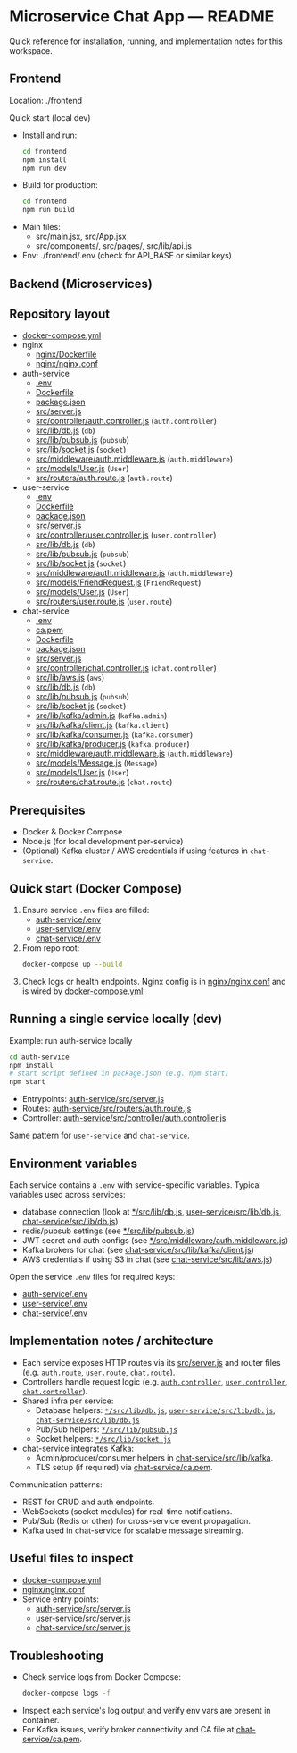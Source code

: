 # Microservice Chat App — README

Quick reference for installation, running, and implementation notes for this workspace.

## Frontend

Location: ./frontend

Quick start (local dev)
- Install and run:
  ```sh
  cd frontend
  npm install
  npm run dev
  ```
- Build for production:
  ```sh
  cd frontend
  npm run build
  ```
- Main files:
  - src/main.jsx, src/App.jsx
  - src/components/, src/pages/, src/lib/api.js
- Env: ./frontend/.env (check for API_BASE or similar keys)

## Backend (Microservices)


## Repository layout
- [docker-compose.yml](docker-compose.yml)
- nginx
  - [nginx/Dockerfile](nginx/Dockerfile)
  - [nginx/nginx.conf](nginx/nginx.conf)
- auth-service
  - [.env](auth-service/.env)
  - [Dockerfile](auth-service/Dockerfile)
  - [package.json](auth-service/package.json)
  - [src/server.js](auth-service/src/server.js)
  - [src/controller/auth.controller.js](auth-service/src/controller/auth.controller.js) (`auth.controller`)
  - [src/lib/db.js](auth-service/src/lib/db.js) (`db`)
  - [src/lib/pubsub.js](auth-service/src/lib/pubsub.js) (`pubsub`)
  - [src/lib/socket.js](auth-service/src/lib/socket.js) (`socket`)
  - [src/middleware/auth.middleware.js](auth-service/src/middleware/auth.middleware.js) (`auth.middleware`)
  - [src/models/User.js](auth-service/src/models/User.js) (`User`)
  - [src/routers/auth.route.js](auth-service/src/routers/auth.route.js) (`auth.route`)
- user-service
  - [.env](user-service/.env)
  - [Dockerfile](user-service/Dockerfile)
  - [package.json](user-service/package.json)
  - [src/server.js](user-service/src/server.js)
  - [src/controller/user.controller.js](user-service/src/controller/user.controller.js) (`user.controller`)
  - [src/lib/db.js](user-service/src/lib/db.js) (`db`)
  - [src/lib/pubsub.js](user-service/src/lib/pubsub.js) (`pubsub`)
  - [src/lib/socket.js](user-service/src/lib/socket.js) (`socket`)
  - [src/middleware/auth.middleware.js](user-service/src/middleware/auth.middleware.js) (`auth.middleware`)
  - [src/models/FriendRequest.js](user-service/src/models/FriendRequest.js) (`FriendRequest`)
  - [src/models/User.js](user-service/src/models/User.js) (`User`)
  - [src/routers/user.route.js](user-service/src/routers/user.route.js) (`user.route`)
- chat-service
  - [.env](chat-service/.env)
  - [ca.pem](chat-service/ca.pem)
  - [Dockerfile](chat-service/Dockerfile)
  - [package.json](chat-service/package.json)
  - [src/server.js](chat-service/src/server.js)
  - [src/controller/chat.controller.js](chat-service/src/controller/chat.controller.js) (`chat.controller`)
  - [src/lib/aws.js](chat-service/src/lib/aws.js) (`aws`)
  - [src/lib/db.js](chat-service/src/lib/db.js) (`db`)
  - [src/lib/pubsub.js](chat-service/src/lib/pubsub.js) (`pubsub`)
  - [src/lib/socket.js](chat-service/src/lib/socket.js) (`socket`)
  - [src/lib/kafka/admin.js](chat-service/src/lib/kafka/admin.js) (`kafka.admin`)
  - [src/lib/kafka/client.js](chat-service/src/lib/kafka/client.js) (`kafka.client`)
  - [src/lib/kafka/consumer.js](chat-service/src/lib/kafka/consumer.js) (`kafka.consumer`)
  - [src/lib/kafka/producer.js](chat-service/src/lib/kafka/producer.js) (`kafka.producer`)
  - [src/middleware/auth.middleware.js](chat-service/src/middleware/auth.middleware.js) (`auth.middleware`)
  - [src/models/Message.js](chat-service/src/models/Message.js) (`Message`)
  - [src/models/User.js](chat-service/src/models/User.js) (`User`)
  - [src/routers/chat.route.js](chat-service/src/routers/chat.route.js) (`chat.route`)

## Prerequisites
- Docker & Docker Compose
- Node.js (for local development per-service)
- (Optional) Kafka cluster / AWS credentials if using features in `chat-service`.

## Quick start (Docker Compose)
1. Ensure service `.env` files are filled:
   - [auth-service/.env](auth-service/.env)
   - [user-service/.env](user-service/.env)
   - [chat-service/.env](chat-service/.env)
2. From repo root:
   ```sh
   docker-compose up --build
   ```
3. Check logs or health endpoints. Nginx config is in [nginx/nginx.conf](nginx/nginx.conf) and is wired by [docker-compose.yml](docker-compose.yml).

## Running a single service locally (dev)
Example: run auth-service locally
```sh
cd auth-service
npm install
# start script defined in package.json (e.g. npm start)
npm start
```
- Entrypoints: [auth-service/src/server.js](auth-service/src/server.js)
- Routes: [auth-service/src/routers/auth.route.js](auth-service/src/routers/auth.route.js)
- Controller: [auth-service/src/controller/auth.controller.js](auth-service/src/controller/auth.controller.js)

Same pattern for `user-service` and `chat-service`.

## Environment variables
Each service contains a `.env` with service-specific variables. Typical variables used across services:
- database connection (look at [*/src/lib/db.js](auth-service/src/lib/db.js), [user-service/src/lib/db.js](user-service/src/lib/db.js), [chat-service/src/lib/db.js](chat-service/src/lib/db.js))
- redis/pubsub settings (see [*/src/lib/pubsub.js](auth-service/src/lib/pubsub.js))
- JWT secret and auth configs (see [*/src/middleware/auth.middleware.js](auth-service/src/middleware/auth.middleware.js))
- Kafka brokers for chat (see [chat-service/src/lib/kafka/client.js](chat-service/src/lib/kafka/client.js))
- AWS credentials if using S3 in chat (see [chat-service/src/lib/aws.js](chat-service/src/lib/aws.js))

Open the service `.env` files for required keys:
- [auth-service/.env](auth-service/.env)
- [user-service/.env](user-service/.env)
- [chat-service/.env](chat-service/.env)

## Implementation notes / architecture
- Each service exposes HTTP routes via its [src/server.js](auth-service/src/server.js) and router files (e.g. [`auth.route`](auth-service/src/routers/auth.route.js), [`user.route`](user-service/src/routers/user.route.js), [`chat.route`](chat-service/src/routers/chat.route.js)).
- Controllers handle request logic (e.g. [`auth.controller`](auth-service/src/controller/auth.controller.js), [`user.controller`](user-service/src/controller/user.controller.js), [`chat.controller`](chat-service/src/controller/chat.controller.js)).
- Shared infra per service:
  - Database helpers: [`*/src/lib/db.js`](auth-service/src/lib/db.js), [`user-service/src/lib/db.js`](user-service/src/lib/db.js), [`chat-service/src/lib/db.js`](chat-service/src/lib/db.js)
  - Pub/Sub helpers: [`*/src/lib/pubsub.js`](auth-service/src/lib/pubsub.js)
  - Socket helpers: [`*/src/lib/socket.js`](auth-service/src/lib/socket.js)
- chat-service integrates Kafka:
  - Admin/producer/consumer helpers in [chat-service/src/lib/kafka](chat-service/src/lib/kafka).
  - TLS setup (if required) via [chat-service/ca.pem](chat-service/ca.pem).

Communication patterns:
- REST for CRUD and auth endpoints.
- WebSockets (socket modules) for real-time notifications.
- Pub/Sub (Redis or other) for cross-service event propagation.
- Kafka used in chat-service for scalable message streaming.

## Useful files to inspect
- [docker-compose.yml](docker-compose.yml)
- [nginx/nginx.conf](nginx/nginx.conf)
- Service entry points:
  - [auth-service/src/server.js](auth-service/src/server.js)
  - [user-service/src/server.js](user-service/src/server.js)
  - [chat-service/src/server.js](chat-service/src/server.js)

## Troubleshooting
- Check service logs from Docker Compose:
  ```sh
  docker-compose logs -f
  ```
- Inspect each service's log output and verify env vars are present in container.
- For Kafka issues, verify broker connectivity and CA file at [chat-service/ca.pem](chat-service/ca.pem).